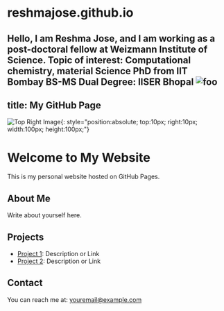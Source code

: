 # reshmajose.github.io
Hello, I am Reshma Jose, and I am working as a post-doctoral fellow at Weizmann Institute of Science.
Topic of interest: Computational chemistry, material Science
PhD from IIT Bombay
BS-MS Dual Degree: IISER Bhopal
![foo](https://catholicshop.co.za/wp-content/uploads/2023/04/HolyFamilyA.jpg)
---
title: My GitHub Page
---

![Top Right Image](image.jpg){: style="position:absolute; top:10px; right:10px; width:100px; height:100px;"}

# Welcome to My Website
This is my personal website hosted on GitHub Pages.

## About Me
Write about yourself here.

## Projects
- [Project 1](project1.html): Description or Link
- [Project 2](project2.html): Description or Link

## Contact
You can reach me at: [youremail@example.com](mailto:youremail@example.com)
